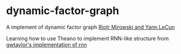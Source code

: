 # dynamic-factor-graph

A implement of dynamic factor graph
[Riotr Mirowski and Yann LeCun](http://yann.lecun.com/exdb/publis/pdf/mirowski-ecml-09.pdf)

Learning how to use Theano to implement RNN-like structure from
[gwtaylor's implementation of rnn](https://github.com/gwtaylor/theano-rnn)
